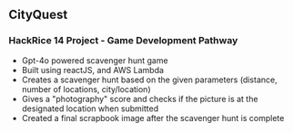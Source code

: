 ## CityQuest
### HackRice 14 Project - Game Development Pathway
- Gpt-4o powered scavenger hunt game
- Built using reactJS, and AWS Lambda
- Creates a scavenger hunt based on the given parameters (distance, number of locations, city/location)
- Gives a "photography" score and checks if the picture is at the designated location when submitted
- Created a final scrapbook image after the scavenger hunt is complete

